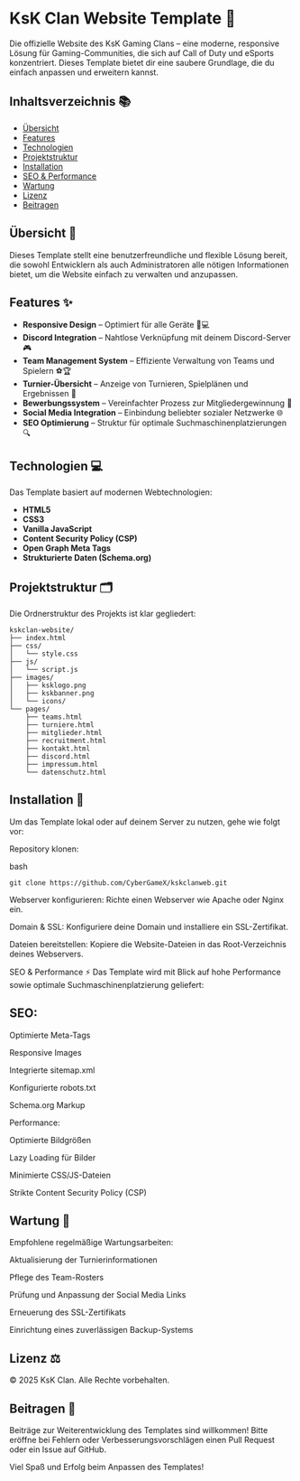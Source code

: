 # KsK Clan Website Template 🚀

Die offizielle Website des KsK Gaming Clans – eine moderne, responsive Lösung für Gaming-Communities, die sich auf Call of Duty und eSports konzentriert. Dieses Template bietet dir eine saubere Grundlage, die du einfach anpassen und erweitern kannst.

## Inhaltsverzeichnis 📚
- [Übersicht](#übersicht)
- [Features](#features)
- [Technologien](#technologien)
- [Projektstruktur](#projektstruktur)
- [Installation](#installation)
- [SEO & Performance](#seo--performance)
- [Wartung](#wartung)
- [Lizenz](#lizenz)
- [Beitragen](#beitragen)

## Übersicht 👀
Dieses Template stellt eine benutzerfreundliche und flexible Lösung bereit, die sowohl Entwicklern als auch Administratoren alle nötigen Informationen bietet, um die Website einfach zu verwalten und anzupassen.

## Features ✨
- **Responsive Design** – Optimiert für alle Geräte 📱💻
- **Discord Integration** – Nahtlose Verknüpfung mit deinem Discord-Server 🎮
- **Team Management System** – Effiziente Verwaltung von Teams und Spielern ⚽🏆
- **Turnier-Übersicht** – Anzeige von Turnieren, Spielplänen und Ergebnissen 📅
- **Bewerbungssystem** – Vereinfachter Prozess zur Mitgliedergewinnung 📝
- **Social Media Integration** – Einbindung beliebter sozialer Netzwerke 🌐
- **SEO Optimierung** – Struktur für optimale Suchmaschinenplatzierungen 🔍

## Technologien 💻
Das Template basiert auf modernen Webtechnologien:
- **HTML5**
- **CSS3**
- **Vanilla JavaScript**
- **Content Security Policy (CSP)**
- **Open Graph Meta Tags**
- **Strukturierte Daten (Schema.org)**

## Projektstruktur 🗂️
Die Ordnerstruktur des Projekts ist klar gegliedert:

```plaintext
kskclan-website/
├── index.html
├── css/
│   └── style.css
├── js/
│   └── script.js 
├── images/
│   ├── ksklogo.png
│   ├── kskbanner.png
│   └── icons/
└── pages/
    ├── teams.html
    ├── turniere.html
    ├── mitglieder.html
    ├── recruitment.html
    ├── kontakt.html
    ├── discord.html
    ├── impressum.html
    └── datenschutz.html
```
## Installation 🚀
Um das Template lokal oder auf deinem Server zu nutzen, gehe wie folgt vor:

Repository klonen:

bash
```
git clone https://github.com/CyberGameX/kskclanweb.git
```
Webserver konfigurieren: Richte einen Webserver wie Apache oder Nginx ein.

Domain & SSL: Konfiguriere deine Domain und installiere ein SSL-Zertifikat.

Dateien bereitstellen: Kopiere die Website-Dateien in das Root-Verzeichnis deines Webservers.

SEO & Performance ⚡
Das Template wird mit Blick auf hohe Performance sowie optimale Suchmaschinenplatzierung geliefert:

## SEO:

Optimierte Meta-Tags

Responsive Images

Integrierte sitemap.xml

Konfigurierte robots.txt

Schema.org Markup

Performance:

Optimierte Bildgrößen

Lazy Loading für Bilder

Minimierte CSS/JS-Dateien

Strikte Content Security Policy (CSP)

## Wartung 🔧
Empfohlene regelmäßige Wartungsarbeiten:

Aktualisierung der Turnierinformationen

Pflege des Team-Rosters

Prüfung und Anpassung der Social Media Links

Erneuerung des SSL-Zertifikats

Einrichtung eines zuverlässigen Backup-Systems

## Lizenz ⚖️
© 2025 KsK Clan. Alle Rechte vorbehalten.

## Beitragen 🤝
Beiträge zur Weiterentwicklung des Templates sind willkommen! Bitte eröffne bei Fehlern oder Verbesserungsvorschlägen einen Pull Request oder ein Issue auf GitHub.

Viel Spaß und Erfolg beim Anpassen des Templates!
